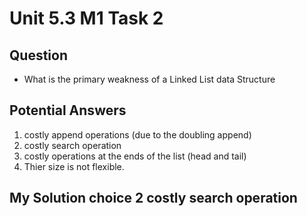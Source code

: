 # Unit 5.3 M1 Task 2

## Question
- What is the primary weakness of a Linked List data Structure

## Potential Answers
1. costly append operations (due to the doubling append)
2. costly search operation
3. costly operations at the ends of the list (head and tail)
4. Thier size is not flexible. 

## My Solution choice 2 costly search operation